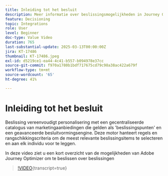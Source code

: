 ```yaml
---
title: Inleiding tot het besluit
description: Meer informatie over beslissingsmogelijkheden in Journey Optimizer.
feature: Decisioning
topic: Integrations
role: User
level: Beginner
doc-type: Value Video
duration: 765
last-substantial-update: 2025-03-13T00:00:00Z
jira: KT-17486
thumbnail: KT-17486.jpeg
exl-id: d5219ce1-ea44-4c41-b557-b094978e37cc
source-git-commit: f970a1780b1bdf717675cd79c98a38ac422a679f
workflow-type: tm+mt
source-wordcount: '65'
ht-degree: 41%

---
```


# Inleiding tot het besluit

Beslissing vereenvoudigt personalisering met een gecentraliseerde catalogus van marketingaanbiedingen die gelden als &#39;beslissingspunten&#39; en een geavanceerde besluitvormingsengine. Deze motor hanteert regels en rangschikkingscriteria om de meest relevante beslissingsitems te selecteren en aan elk individu voor te leggen.

In deze video ziet u een kort overzicht van de mogelijkheden van Adobe Journey Optimizer om te beslissen over beslissingen

>[!VIDEO](https://video.tv.adobe.com/v/3451101?quality=12&learn=on){transcript=true}
